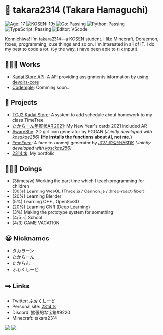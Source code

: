 # 🦊 takara2314 (Takara Hamaguchi)
![Age: 17](https://img.shields.io/badge/Age-17-yellow?style=for-the-badge)
![KOSEN: 19s](https://img.shields.io/badge/KOSEN-19s-green?style=for-the-badge)
![Go: Passing](https://img.shields.io/badge/Go-passing-00ADD8?style=for-the-badge)
![Python: Passing](https://img.shields.io/badge/Python-passing-3572A5?style=for-the-badge)
![TypeScript: Passing](https://img.shields.io/badge/TypeScript-passing-2B7489?style=for-the-badge)
![Editor: VScode](https://img.shields.io/badge/Editor-VScode-0078D4?style=for-the-badge)

Konnichiwa! I'm takara2314—a KOSEN student. I like Minecraft, Doraemon, foxes, programming, cute things and so on. I'm interested in all of IT. I do my best to code a lot. (By the way, I have been able to flik input!)

## 👨🏽‍💻 Works
- [Kadai Store API](https://github.com/takara2314/kadai-store-api): A API providing assignments information by using [devoirs-core](https://github.com/approvers/devoirs-core)
- [Codemple](https://github.com/codemple): Comming soon...

## 📃 Projects
- [TCJ2 Kadai Store](https://github.com/takara2314/tcj2-kadai-store): A system to add schedule about homework to my class TimeTree
- [たからーん年賀状AR 2021](https://github.com/takara2314/nenga2021): My New Year's cards 2021 included AR
- [AwareShe](https://github.com/takara2314/awareshe): 2D girl icon generator by PGGAN _(Jointly developed with [kosakae256](https://github.com/kosakae256))_ **(He installs the functions about AI, not me.)**
- [EmoFace](https://github.com/kosakae256/EmoFace): A face to kaomoji generator by [JCV 属性分析SDK](https://www.japancv.co.jp/solutions/insight_sdk/) _(Jointly developed with [kosakae256](https://github.com/kosakae256))_
- [2314.tk](https://github.com/takara2314/2314.tk): My portfolio

## 👨🏽‍🔬 Doings
- (3times/w) Working the part time which I teach programming for children
- (30%) Learning WebGL (Three.js / Cannon.js / three-react-fiber)
- (20%) Learning Blender
- (5%) Learning C++ / OpenSiv3D
- (20%) Learning CNN (Deep Learning)
- (3%) Making the prototype system for something
- (4/5 ~) School
- (4/3) GAME VACATION

## 😀 Nicknames
- タカラーン
- たからーん
- たからん
- ふぉくしーど

## ➡️ Links
- Twitter: [ふぉくしーど](https://twitter.com/takara2314)
- Personal site: [2314.tk](https://2314.tk/)
- Discord: 拡張的な宝箱#9220
- Minecraft: takara2314

<a><img src="https://github-readme-stats.vercel.app/api?username=takara2314&count_private=true&show_icons=true&line_height=40&title_color=00ADD8&icon_color=00ADD8" /></a>
<a><img src="https://github-readme-stats.vercel.app/api/top-langs/?username=takara2314&title_color=00ADD8" /></a>
